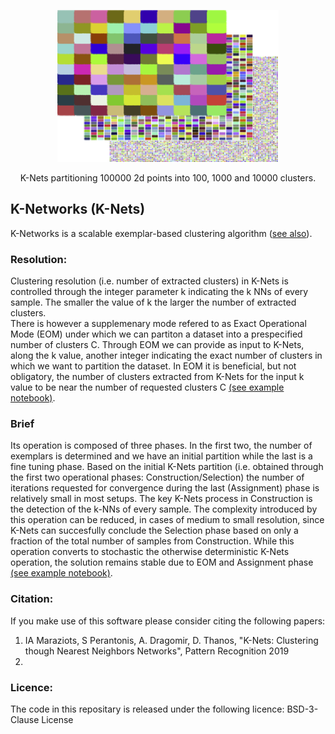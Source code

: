 <p align="center">
<img src="/images/K-Nets4.png" >
</p>
<p align="center">
K-Nets partitioning 100000 2d points into 100, 1000 and 10000 clusters.
</p>

## K-Networks (K-Nets)
K-Networks is a scalable exemplar-based clustering algorithm ([see also](https://users.iit.demokritos.gr/~imaraziotis/knets/index.html)). 

### Resolution: 
Clustering resolution (i.e. number of extracted clusters) in K-Nets is controlled through the integer parameter k indicating the k NNs of every sample. The smaller the value of k the larger the number of extracted clusters. <br>
There is however a supplemenary mode refered to as Exact Operational Mode (EOM) under which we can partiton a dataset into a prespecified number of clusters C. Through EOM we can provide as input to K-Nets, along the k value, another integer indicating the exact number of clusters in which we want to partition the dataset. In EOM it is beneficial, but not obligatory, the number of clusters extracted from K-Nets for the input k value to be near the number of requested clusters C [(see example notebook)](Knets_Artificial.ipynb). <br>

### Brief 
Its operation is composed of three phases. In the first two, the number of exemplars is determined and we have an initial partition while the last is a fine tuning phase.
Based on the initial K-Nets partition (i.e. obtained through the first two operational phases: Construction/Selection) the number of iterations requested for convergence during the last (Assignment) phase is relatively small in most setups. The key K-Nets process in Construction is the detection of the k-NNs of every sample. The complexity introduced by this operation can be reduced, in cases of medium to small resolution, since K-Nets can succesfully conclude the Selection phase based on only a fraction of the total number of samples from Construction. While this operation converts to stochastic the otherwise deterministic K-Nets operation, the solution remains stable due to EOM and Assignment phase [(see example notebook)](Knets_Artificial.ipynb).

### Citation:
If you make use of this software please consider citing the following papers:<br>
1. IA Maraziots, S Perantonis, A. Dragomir, D. Thanos, "K-Nets: Clustering though Nearest Neighbors Networks", Pattern Recognition 2019<br> 
2. <br>

### Licence:
The code in this repositary is released under the following licence:
 BSD-3-Clause License